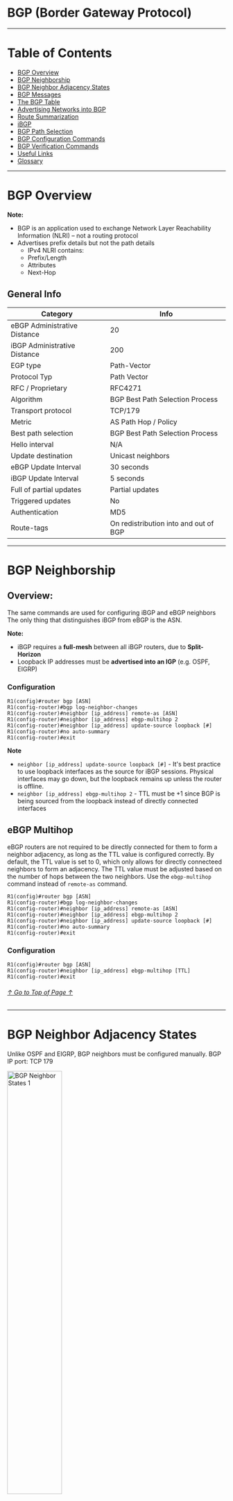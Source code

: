 <a id="topofpage"></a>

# BGP (Border Gateway Protocol)

---

# Table of Contents

- [BGP Overview](#bgp-overview)
- [BGP Neighborship](#bgp-neighborship)
- [BGP Neighbor Adjacency States](#bgp-neighbor-adjacency-states)
- [BGP Messages](#bgp-messages)
- [The BGP Table](#the-bgp-table)
- [Advertising Networks into BGP](#advertising-networks-into-bgp)
- [Route Summarization](#route-summarization)
- [iBGP](#ibgp)
- [BGP Path Selection](#bgp-path-selection)
- [BGP Configuration Commands](#bgp-configuration-commands)
- [BGP Verification Commands](#bgp-verification-commands)
- [Useful Links](#useful-links)
- [Glossary](#glossary)

---

# BGP Overview

**Note:**
- BGP is an application used to exchange Network Layer Reachability Information (NLRI) – not a routing protocol
- Advertises prefix details but not the path details
  - IPv4 NLRI contains:
  - Prefix/Length
  - Attributes
  - Next-Hop

## General Info

Category | Info
---|---
eBGP Administrative Distance | 20
iBGP Administrative Distance | 200
EGP type | Path-Vector
Protocol Typ | Path Vector
RFC / Proprietary | RFC4271
Algorithm | BGP Best Path Selection Process
Transport protocol | TCP/179
Metric | AS Path Hop / Policy
Best path selection | BGP Best Path Selection Process
Hello interval | N/A
Update destination | Unicast neighbors
eBGP Update Interval | 30 seconds
iBGP Update Interval | 5 seconds
Full of partial updates | Partial updates
Triggered updates | No
Authentication | MD5
Route-tags | On redistribution into and out of BGP

---

# BGP Neighborship

## Overview:

The same commands are used for configuring iBGP and eBGP neighbors
The only thing that distinguishes iBGP from eBGP is the ASN.

**Note:**
- iBGP requires a **full-mesh** between all iBGP routers, due to **Split-Horizon**
- Loopback IP addresses must be **advertised into an IGP** (e.g. OSPF, EIGRP)

### Configuration

```
R1(config)#router bgp [ASN]
R1(config-router)#bgp log-neighbor-changes
R1(config-router)#neighbor [ip_address] remote-as [ASN]
R1(config-router)#neighbor [ip_address] ebgp-multihop 2
R1(config-router)#neighbor [ip_address] update-source loopback [#]
R1(config-router)#no auto-summary
R1(config-router)#exit
```

**Note**
- `neighbor [ip_address] update-source loopback [#]` - It's best practice to use loopback interfaces as the source for iBGP sessions. Physical interfaces may go down, but the loopback remains up unless the router is offline.
- `neighbor [ip_address] ebgp-multihop 2` - TTL must be +1 since BGP is being sourced from the loopback instead of directly connected interfaces

## eBGP Multihop

eBGP routers are not required to be directly connected for them to form a neighbor adjacency, as long as the TTL value is configured correctly.
By default, the TTL value is set to 0, which only allows for directly connecteed neighbors to form an adjacency.
The TTL value must be adjusted based on the number of hops between the two neighbors.
Use the `ebgp-multihop` command instead of `remote-as` command.

```
R1(config)#router bgp [ASN]
R1(config-router)#bgp log-neighbor-changes
R1(config-router)#neighbor [ip_address] remote-as [ASN]
R1(config-router)#neighbor [ip_address] ebgp-multihop 2
R1(config-router)#neighbor [ip_address] update-source loopback [#]
R1(config-router)#no auto-summary
R1(config-router)#exit
```

### Configuration

```
R1(config)#router bgp [ASN]
R1(config-router)#neighbor [ip_address] ebgp-multihop [TTL]
R1(config-router)#exit
```

###### [↑ Go to Top of Page ↑](#topofpage)

---

# BGP Neighbor Adjacency States

Unlike OSPF and EIGRP, BGP neighbors must be configured manually.
BGP IP port: TCP 179

<img src="https://github.com/darapi/StudyNotes/blob/master/images/BGP-Neighbor-States.jpg" alt="BGP Neighbor States 1" width="50%" height="50%">

<img src="https://github.com/darapi/StudyNotes/blob/master/images/BGP%20nghbr%20states.jpg" alt="BGP Neighbor States 2" width="50%" height="50%">

**1. Idle** - (Verifies route to neighbor)

- Waits for the `Start Event`
  - When a new BGP neighbor is configured
  - When a BGP peer session is reset
- Resets `ConnectRetry` timer
- Looks in RIB for route to reach neighbor
- Starts TCP 3-Way Handshake
- Continues to listen for a connection from neighbor

**2. Connect** - (Completes TCP 3-Handshake)

- Waits for completion of TCP 3-Way Handshake
  - If fails, goes into ***Active*** state.
- If `ConnectRetry` timer expires:
  - Remains in ***Connect*** state
  - Attempts TCP 3-Way Handshake again
  - Resets the `ConnectRetry` timer
- Any other issues that may occur puts it back to ***Idle*** state
- Sends `Open` message with BGP parameters

**3. Active** - (Skipped if Connect state passes)

- Completes another TCP 3-Way Handshake
- If `ConnectRetry` timer expires, it will go back to ***Connect*** state
- Listens for incoming connections

**4. OpenSent** - (Open message sent to neighbor)

- Expects to receive an `Open` message
  - Contains parameters: BGP version number, ASN, etc.
  - If mismatch, replies with `Notification` message and goes back to ***Idle*** state
- Decides to use eBGP or iBGP depending on ASN in the `Open` message
- If successful, sends `Keepalive` message
- Negotiates `Hold Timer` (lowest value selected)
  - If expires, sends `Notification` message + error code & goes back to ***Idle*** state
- If TCP session fails, goes back to ***Active*** state

**5. OpenConfirm** - (Neighbor replied with Open message)

- Waits to recveive `Keepalive` messages, and keep sending them
- Resets `Hold` timer
- If `Notification` message received, goes back to ***Idle*** state

**6. Established** - (Adjacency established)

- Adjacency complete
- Sends update packets, exchanging routing info
- `Hold` timer reset everytime `Keepalive` is received
- If `Notification` message is received, goes back to ***Idle*** state

### Verification

Command | Expected Output
--- | ---
`debug ip bgp` | Step-by-step process of BGP neighborship

<img src="https://github.com/darapi/StudyNotes/blob/master/images/bgp_debug.jpg" alt="BGP Debug output">

###### [↑ Go to Top of Page ↑](#topofpage)

---

# BGP Messages

## Overview

BGP uses different messages type to establish and exchange info with neighbor:

- [Open Message](#open-message)
- [Update Message](#update-message)
- [Keepalive Message](#keepalive-message)
- [Notification Message](#notification-message)

All BGP messages have a fixed-size header and a "type" field to identify the message type.

### Open Message

Open messages contains info about the router and is used to establish a BGP session. This is done after the TCP 3-Way Handshake. Parameters must be accepted by both routers.

Field | Description
--- | ---
`Marker` | MD5 Authentication; All 1's = active; All f's = disabled.
`Version` | Current BGP version is 4 (RFC 4271)
`My AS` | ASN of the router. Determines iBGP or eBGP
`Keepalive` | Sent every X seconds, notifying neighbor that router is still "up". Cisco IOS default value is 60 seconds.
`Hold Time` | If `keepalive` message not received before `Hold Time` expires, session is removed. Default value for Cisco IOS is 180 seconds. BGP uses lowest configured hold down timer. Typically 3 times the value of the Keepalive timer.
`BGP Identifier` | Local BGP RID, elected same way as OSPF. 1. RID configured via `bgp router-id` command, 2. highest IP on loopback, 3. highest IP on physical interface.
`Optimal Parameters` | For future upgrades to BGP protocol, so that they won't have to create a new BGP version. Includes MP-BGP, Route Refres, 4-octet AS numbers.

<img src="https://github.com/darapi/StudyNotes/blob/master/images/xwireshark-capture-bgp-open-message.png" alt="BGP Open Message Packet Capture">

### Update Message

Used to exchange routing info, after neighborship has been established.
- Info about **NLRI (Network Layer Reachability Information)** - BGP version of a prefix

Info | Descripton
--- | ---
`Withdrawn Route Length` | Shows length of the `Withdrawn Routes` field in bytes. When set to 0, there are no routes withdrawn and the Withdrawn Routes field will not show up.
`Withdrawn Routes` | Shows all the prefixes that should be removed from BGP table
`Total Path Attribute Length` | Total length of the `Path Attributes` field
`Path Attributes` | e.g. origin, as_path, next_hop, med, local preference, etc Stored in TLV-format (Type, Length, Value).

BGP Attirbute Flag | Descripton
--- | ---
`Optional` | when the attribute is well-known this bit is set to 0, when its optional it is set to 1
`Transitive` | when an optional attribute is non-transitive this bit is set to 0, when it is transitive it is set to 1
`Partial` | when an optional attribute is complete this bit is set to 0, when it’s partial it is set to 1
`Extended Length` | when the attribute length is 1 octet it is set to 0, for 2 octets it is set to 1. This extended length flag may only be used if the length of the attribute value is greater than 255 octets

<img src="https://github.com/darapi/StudyNotes/blob/master/images/xwireshark-capture-bgp-update-route-message.png" alt="BGP Update Message Packet Capture">

<img src="https://github.com/darapi/StudyNotes/blob/master/images/xwireshark-capture-bgp-update-withdrawn-message.png" alt="BGP Update Message Withdrawn Route Packet Capture">

### Keepalive Message

Sent every 60 seconds to notify neighbor that local router is still "up". If Keepalive Message is not received before the Hold Timer expires (3 x 60 = default 180 seconds), will remove routes from that BGP neighbor.

<img src="https://github.com/darapi/StudyNotes/blob/master/images/xwireshark-capture-bgp-keepalive-message.png" alt="BGP Keepalive Message Packet Capture">

### Notification Message

Sent when an error occurs, resulting in termination of BGP adjacency.
- TCP session will be cleared
- All entries from this BGP neighbor will be removed from BGP table
- Update messages with route withdrawals will be sent to other BGP neighbors

**BGP Eror codes**
- Message header error
- Open message error
- Update message error

**BGP Subtype Error Codes**
- Unsupported version number
- Bad peer AS
- Bad BGP identifier
- Unsupported optional parameter
- Unacceptable hold time

List of BGP Error codes can be found on <a href="https://www.iana.org/assignments/bgp-parameters/bgp-parameters.xhtml#bgp-parameters-3">IANA - BGP Error (Notification) Codes</a>

<img src="https://github.com/darapi/StudyNotes/blob/master/images/xwireshark-capture-bgp-notification-message.png" alt="BGP Notification Message Packet Capture">

###### [↑ Go to Top of Page ↑](#topofpage)

---

# The BGP Table

The command `show ip bgp` will display the paths that BGP has learned.
Each path will have a status code.

Status Code | Description
--- | ---
`*` | This is a valid route and that BGP is able to use it
`>` | This entry has been selected as the best path
`*>` | This is a valid route and the best path. It will appear in the routing table `show ip route bgp`
`s` | ***Surpressed*** - BGP knows the network but won’t advertise it, this can occur when the network is part of a summary.
`d` | ***Damped*** -  BGP doesn’t advertise this network because it was flapping too often (network appears, disapears, appears, etc.) so it got a penalty.
`h` | ***History*** - BGP learned this network but doesn’t have a valid route at the moment.
`r` | ***RIB-failure*** - BGP learned this network but didn’t install it in the routing table. This occurs when another routing protocol with a lower administrative distance also learned it.
`s` | ***Suppressed*** - this is used for non-stop forwarding, this entry has to be refreshed when the remote BGP neighbor has returned.
`i` | ***Internal*** - Advertised into BGP using the `network` command
`?` | ***Redistributed*** into BGP
`e` | EGP (Legacy status code)

###### [↑ Go to Top of Page ↑](#topofpage)

---

# Advertising Networks into BGP

## Overview

There are two ways to advertise networks into BGP:
- [Method 1: Network Command](#method-1network-command)
- [Method 2: Redistribution](#method-2redistribution)

## Method 1: Network Command

### Overview:

The `network` command in BGP functions similar to OSPF, except a few differences:
- Auto-Summary is disabled by default. The exact network and subnet mask must be entered. See [Route Summarization](#route-summarization)
- Uses subnet mask instead of wildcard mask

### Configuration

```
! - Advertise a network that is directly connected:
R1(config)#router bgp [ASN]
R1(config-router)#network [ip_address] mask [subnet-mask]
R1(config-router)#exit

! ---

! - Advertise a discarded route:
! - Done by configuring a static route
R1(config)#ip route [ip_address] [subnet-mask] null 0
```

**Note**
- `network [ip_address] mask [subnet-mask]` must have the exact network and subnet mask because auto-summarization is disabled by default (unless it is enabled)

### Verification

Command | Expected Output
--- | ---
`show running-config bgp` | The `network` commands you just entered.
`show ip bgp [ip_address]` | ---
`show ip route [ip_address]` | Advertised routes appear in the RIB


## Method 2: Redistribution

Routes can be redistributed from another protocol (e.g. OSPF, EIGRP) into BGP.

### Configuration

```
R1(config)#router bgp [ASN]
R1(config-router)#redistribute [ospf/eigrp] [PID/ASN]
```

**Note**:
- `redistribute [ospf/eigrp] [PID/ASN]` - will redistribute ***all*** OSPF/EIGRP routes into BGP.

### Verification

Command | Expected Output
--- | ---
`show ip route [ip_address]` | Route appears as "directly connected" on local router
`show ip bgp` | Network has next-hop `0.0.0.0` on local router's BGP table
`show ip bgp [ip_address]` | Network is learned by other routers

###### [↑ Go to Top of Page ↑](#topofpage)

---

# Route Summarization

## Overview

By default, route summarization is *disabled* and a network will not be advetised into BGP unless an *exact match* already exists in the routing table.

Benefits of route summarization:
- Conserves router resources
- Reduces size of routing table, accelerating best-path calculation
- Hides route flaps from downstream routers, enhancing stability

There are three methods to BGP route summarization:
- [Method 1: Aggregate Address](#method-1-aggregate-address)
- [Method 2: Manual](#method-2-manual)
- [Method 3: Auto-Summary](#method-3-auto-summary)

## Method 1: Aggregate Address

### Overview

The `network` command is used to enter each individual network (with exact prefix and mask).
Those networks can then be summarized using the `aggregate-address` command. This will only summarize the configured subnets that fall within range of the summarized prefix.

### Configuration

```
R1(config)#router bgp [ASN]
R1(config-router)#network [address_1] mask [subnet_mask]
R1(config-router)#network [address_2] mask [subnet_mask]
R1(config-router)#network [address_3] mask [subnet_mask]
R1(config-router)#aggregate-address [summarized_prefix] [summarized_mask] summary-only
R1(config-router)#exit
```

### Verification

Command | Expected Output
--- | ---
`show ip bgp  ` | Status code for summarized route is `*>`, and for individual routes `s>`


## Method 2: Manual

### Overview

With route-summarization being disabled (by default), a route will not be advertised into BGP unless an exact match is already existing in the RIB.

The summarized prefix can be manually added to the RIB by configuring a **discarded route**. This will then allow for a summarized prefix to be advertised into BGP via the `network` command.

The purpose of the discarded route:
- For the summarized prefix to appear in the RIB
  - A requirement for the `network` command to advertise the summarized prefix into BGP
- Prevent routing loops
  - Discards packets that don't match more specific entries in the RIB
  - Note: Think of this as the RIB version of an ACL; permits specific subnets and discards all else within the summarized range

### Configuration

```
R1(config)#ip route [summarized_prefix] [summarized_mask] null0

R1(config)#router bgp [ASN]
R1(config-router)#network [summarized_prefix] mask [summarized_mask]
R1(config-router)#exit
```

### Verification

Command | Expected Output
--- | ---
`show ip route [ip_address]` | The discarded route appears in the routing table
`show ip bgp [ip_address]` | The advertised summarized route appears in the BGP table


## Method 3: Auto-Summary

### Overview

This is disabled by default. If it is enabled, BGP will automatically advertise the classful network, if the classful network or a subnet of this network exists in the routing table.

### Configuration

```
R1(config)#router bgp [ASN]
R1(config-router)#auto-summary
R1(config-router)#exit
```

### Verification

Command | Expected Output
--- | ---
`show running-config bgp` | The `no auto-summary` command is configured under BGP.
`show ip bgp` | The classful network will apear.

###### [↑ Go to Top of Page ↑](#topofpage)

---

# iBGP

## Overview:

- Used in a transit AS to advertise internet prefixes between other autonomous systems
- Is capable of handling the internet routing table, unlike an IGP (e.g. OSPF, EIGRP)
- iBGP does not require routers to be directly connected to form a neighborship
  - An IGP stil needs to be configured for routers to be able to communicate with eachother


Why use iBGP instead of an IGBP
- Scalability
  - IGBP utilize too many resources

- Has more ways to filter peers than IGPs (for controllng what you advertise adn receive)
- Slower convergence than IGPs

### Configuration

```
! - 1. Configure an IGP so that routers within the AS can communicate
! - 2. Configure iBGP neighborship
R1(config)#router bgp [ASN]
R1(config-router)#neighbor [ip_address] remote-as [ASN]
R1(config-router)#neighbor [ip_address] update-source loopback [#]
R1(config-router)#neighbor [ip_address] next-hop-self
R1(config-router)#exit
```
**Note**:
- `#neighbor [ip_address] update-source loopback [#]` - It's best practice to use loopback interfaces with iBGP. Physical interfaces may go down, but a loopback will not go down unless the router is down. The loopback IP will be source for the iBGP session.
- `neighbor [ip_address] next-hop-self` - The iBGP router that learns a prefix from an eBGP router, will advertise it to other iBGP routers with a next-hop address of the eBGP router. The other iBGP routers will not know how to reach the eBGP router so the prefix will not be installed in their routing table. This command tells other iBGP routers that to reach the eBGP router (that's advertising the prefix), to go through the local iBGP router. Other iBGP routers  will know how to reach the local iBGP router because it's loopback will be advertised via an IGP.

###### [↑ Go to Top of Page ↑](#topofpage)

---


# BGP Path Selection

Preference | Notes
--- | ---
If next-hop is inaccessible - ignore route | ---
Highest `weight` | Cisco proprietarry; local to router; default value is 0 for routes not originated by local router.
Highest `LOCAL_PREF` | Used within AS; default value is 100. If a route in BGP table has no `LOCAL_PREF` value, that means it's a 100.
Routes originated by self | Has next-hop of 0.0.0.0 in BGP table.
Shortest `AS_Path` | ---
Lowest Origin | IGP < EGP < Incomplete
Lowest `MED` | MED is exchanged between AS's; MED comparisode made if neighboring AS is same for all routes considered, unless `bgp always-compare-med` command is enabled.
eBGP over Confederation eBGP over iBGP path | ---
Lowest IGP metric to BGP `NEXT_HOP` | Prefers shortest internal path within the AS to reach destination
Oldest path  | The path that was received first; to minimize flapping.
Lowest RID source  | ---
Lowest neighbor IP address | The tie breaker

---

Attribute | Category | Type
--- | --- | ---
1 | `Origin` | WK-M
2 | `AS_PATH` | WK-M
3 | `NEXT_HOP` | WK-M
4 | `MULTI_EXIT_DISC` | O-NT
5 | `LOCAL_PREF` | WK-M
6 | `ATOMIC-AGGREGATE` | WK-M
7 | `AGGRATOR` | O-T
8 | `COMMUNITY` | O-T
9 | `ORIGINATOR_ID` | O-NT
10 | `CLUSTER_LIST` | O-NT

---

# BGP Configuration Commands

BGP Global Commands | Explanation
--- | ---
`router bgp [ASN]` | The BGP process
`no synchronization` | ---
`bgp log-neighbor-changes` | ---
`network [ip_address]` | Advertise a (summarized) network into BGP. Summarization must be enabled for this to work.
`network [ip_address] mask [mask]` | Advertise a (not summarized) network into BGP. Must exactly match as found in the RIB, unless summarization is enabled.
`aggregate-address [ip_address] [mask]` | Enables summarization only for prefixes within configured range. Prefix must exists in RIB, and also advertised in BGP with the `network` command.
`aggregate-address summary-only` | ---
`no auto-summary` | Default setting, disables auto-summarization globally.

</br>

BGP Neighbor Commands | Explanation
--- | ---
`neighbor [ip_address] remote-as [ASN]` | Configure a neighbor. The router will also use the ASN to determine if to run iBGP or eBGP
`neighbor [ip_address] shutdown` | Admin shutdown BGP neighbor
`neighbor [ip_address] update-source Loopback[#]` | ---
`neighbor [ip_address] route-reflector-client` | ---
`neighbor [ip_address] next-hop-self` | Informs iBGP router that to get to an eBGP prefix go through "self" (local router)

</br>

Insert prefix in RIB | Explanation
--- | ---
`ip route [ip_address] [mask] null 0` | Inserts a prefix into the RIB so that BGP can advertise a network, if the prefix isn't already in RIB
`interface loopback [#]` | Can be used to isnert a perfix into the RIB so that BGP can advertise the network, if the prefix isn't already in RIB

###### [↑ Go to Top of Page ↑](#topofpage)

---

# BGP Verification Commands

## BGP Neighbor Adjacency
- [x] Verify interfaces are up
- [x] Make sure the BGP routers can reach each other (preferrably loopback)
- [x] BGP packets are sourced from the correct interface (preferrably loopback)
- [x] Multihop is configured for eBGP (if necessary)
- [x] TCP port 179 is not blocked

## BGP Route Advertisements
- [x] Prefix is advertised with `network` command has exact subnet mask as found in RIB
- [x] Prefix being advertised with `network` command exists in the RIB
- [x] If prefix range does not exist in RIB, create a discarded route or loopback interface that falls within range
- [x] If classful networks appear in BGP table, auto-summary might be enabled
- [x] Verify route-maps are not blocking the advertisement of prefixes
- [x] iBGP neighbor adjacencies must be a full-mesh, or use a route-reflector or confederation
- [x] Verify next-hop IP address is reachable, for routes to be installed in RIB

Command | Output
--- | ---
`show run \| section router bgp` | Show all BGP configs on router's running configs
`show ip protocols` | Shows running protocols, filters, and summarization
`show ip bgp summary` | ---
`show ip bgp` | Shows destination, next-hop, weight, path, status code
`show ip bgp \| exclude *` | Show learned routes that have issues; excludes valid routes
`show ip bgp [ip_address]` | Shows possible paths to destination & the *best* path
`show ip bgp neighbors` | ---
`show ip route [ip_address]` | Show a route that is in the routing table
`debug ip packet` | ---
`telnet [ip_address] 179` | Test to see if TCP port 179 is being blocked

###### [↑ Go to Top of Page ↑](#topofpage)

---

# Useful Links:

- <a href="https://www.iana.org/">IANA</a>
- <a href="https://www.iana.org/assignments/ipv4-address-space/ipv4-address-space.xml">IANA IPv4 Address Space Registry</a>
- <a href="https://www.ultratools.com/tools/asnInfo">ASN  Lookup Tool</a>
- <a href="https://www.cidr-report.org/as2.0/">CIDR Report</a>
- <a href="https://www.bgp4.as/looking-glasses">Looking Glass Servers</a>
- <a href="https://www.ciscopress.com/articles/article.asp?p=2756480&seqNum=13">Cisco Press BGP Route Summarization</a>
- <a href="https://www.packetflow.co.uk/cisco-ios-bgp-summarization/#:~:text=In%20short%2C%20when%20auto%2Dsummary,no%20auto%2Dsummary%20enabled)">Packetflow BGP Route Summarization</a>
- <a href="http://thebitbucket.co.uk/ccie/topic-notes/routing/dynamic-routing-protocols/bgp-topic-notes/">The Bit Bucket CCIE Notes</a>
- <a href="https://www.cisco.com/c/en/us/support/docs/ip/border-gateway-protocol-bgp/22166-bgp-trouble-main.html">Cisco - BGP Troubleshooting</a>
- <a href="https://www.iana.org/assignments/bgp-parameters/bgp-parameters.xhtml#bgp-parameters-3">IANA - BGP Error (Notification) Codes</a>

###### [↑ Go to Top of Page ↑](#topofpage)

---

# Glossary:

**BGP (Border Gateway Protocol)**
: EGP used for routing between autonomous systems

**AS (Autonomous System)**
: A collection of networks managed by a single entity or organization

**ASN (Autonomous System Number)**
: Number identifying an AS. Global: 1 - 64511, Private: 64512 – 65535

**ISP (Internet Service Provider)**
: test

**IANA (Internet Assigned Numbers Authority)**
: Organization that assignes public IP addresses. Website: http://www.iana.org/

**RIB (Routing Information Base)**
: The "routing table" that is displayed via `show ip route` command; control plane

**Discarded route**
: A static route that points to a null interface, e.g. ip route `192.168.10.0 255.255.255.0 null0`. Often used to do route summarization in BGP.

**Transit AS**
: An AS that is in between two other autonomous systems

**MED**
: Multi Exit Discriminator

---

###### [↑ Go to Top of Page ↑](#topofpage)
